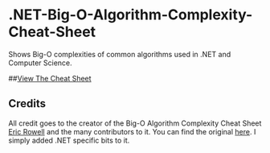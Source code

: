 # .NET-Big-O-Algorithm-Complexity-Cheat-Sheet
Shows Big-O complexities of common algorithms used in .NET and Computer Science.

##[View The Cheat Sheet](https://rawgit.com/rehansaeed/.NET-Big-O-Algorithm-Complexity-Cheat-Sheet/master/Cheat%20Sheet.html)

## Credits

All credit goes to the creator of the Big-O Algorithm Complexity Cheat Sheet [Eric Rowell](https://twitter.com/ericdrowell) and the many contributors to it. You can find the original [here](http://bigocheatsheet.com/). I simply added .NET specific bits to it.
